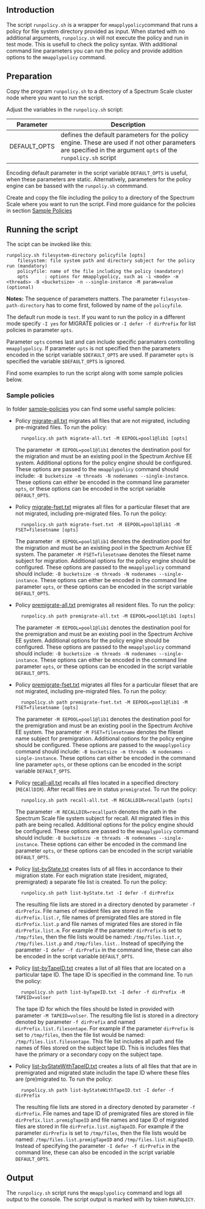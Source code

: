 ## Introduction

The script `runpolicy.sh` is a wrapper for `mmapplypolicy`command that runs a policy for file system directory provided as input. When started with no additional arguments, `runpolicy.sh` will not execute the policy and run in test mode. This is usefull to check the policy syntax. With additional command line parameters you can run the policy and provide addition options to the `mmapplypolicy` command. 


## Preparation

Copy the program `runpolicy.sh` to a directory of a Spectrum Scale cluster node where you want to run the script.


Adjust the variables in the `runpolicy.sh` script:

| Parameter | Description |
| ----------|-------------|
| DEFAULT_OPTS | defines the default parameters for the policy engine. These are used if not other parameters are specified in the argument `opts` of the `runpolicy.sh` script |

Encoding default parameter in the script variable `DEFAULT_OPTS` is useful, when these parameters are static. Alternatively, parameters for the policy engine can be bassed with the `runpoliy.sh` commmand. 


Create and copy the file including the policy to a directory of the Spectrum Scale where you want to run the script. Find more guidance for the policies in section [Sample Policies](#Sample-policies)



## Running the script

The scipt can be invoked like this: 

	runpolicy.sh filesystem-directory policyfile [opts]
		filesystem: file system path and directory subject for the policy run (mandatory)
		policyfile: name of the file including the policy (mandatory)
        opts      : options for mmapplypolicy, such as -i <mode> -m <threads> -B <bucketsize> -n --single-instance -M param=value (optional)

**Notes:**
The sequence of parameters matters. The parameter `filesystem-path-directory` has to come first, followed by name of the `policyfile`. 

The default run mode is `test`. If you want to run the policy in a different mode specify `-I yes` for MIGRATE policies or `-I defer -f dirPrefix` for list policies in parameter `opts`. 

Parameter `opts` comes last and can include specific paramaters controlling `mmapplypolicy`. If parameter `opts` is not specified then the parameters encoded in the script variable `$DEFAULT_OPTS` are used. If parameter `opts` is specified the variable `$DEFAULT_OPTS` is ignored. 

Find some examples to run the script along with some sample policies below. 


### Sample policies

In folder [sample-policies](../sample-policies/) you can find some useful sample policies:

- Policy [migrate-all.txt](../sample-policies/migrate-all.txt) migrates all files that are not migrated, including pre-migrated files. To run the policy:


		runpolicy.sh path migrate-all.txt -M EEPOOL=pool1@lib1 [opts]

  
   The parameter `-M EEPOOL=pool1@lib1` denotes the destination pool for the migration and must be an existing pool in the Spectrum Archive EE system. Additional options for the policy engine should be configured. These options are passed to the `mmapplypolicy` command should include: `-B bucketsize -m threads -N nodenames --single-instance`. These options can either be encoded in the command line parameter `opts`, or these options can be encoded in the script variable `DEFAULT_OPTS`.


- Policy [migrate-fset.txt](../sample-policies/migrate-fset.txt) migrates all files for a particular fileset that are not migrated, including pre-migrated files. To run the policy:

	
		runpolicy.sh path migrate-fset.txt -M EEPOOL=pool1@lib1 -M FSET=filesetname [opts]

  
   The parameter `-M EEPOOL=pool1@lib1` denotes the destination pool for the migration and must be an existing pool in the Spectrum Archive EE system. The parameter `-M FSET=filesetname` denotes the fileset name subject for migration. Additional options for the policy engine should be configured. These options are passed to the `mmapplypolicy` command should include: `-B bucketsize -m threads -N nodenames --single-instance`. These options can either be encoded in the command line parameter `opts`, or these options can be encoded in the script variable `DEFAULT_OPTS`.

- Policy [premigrate-all.txt](../sample-policies/premigrate-all.txt) premigrates all resident files. To run the policy:


		runpolicy.sh path premigrate-all.txt -M EEPOOL=pool1@lib1 [opts]

  
   The parameter `-M EEPOOL=pool1@lib1` denotes the destination pool for the premigration and must be an existing pool in the Spectrum Archive EE system. Additional options for the policy engine should be configured. These options are passed to the `mmapplypolicy` command should include: `-B bucketsize -m threads -N nodenames --single-instance`. These options can either be encoded in the command line parameter `opts`, or these options can be encoded in the script variable `DEFAULT_OPTS`.


- Policy [premigrate-fset.txt](../sample-policies/premigrate-fset.txt) migrates all files for a particular fileset that are not migrated, including pre-migrated files. To run the policy:

	
		runpolicy.sh path premigrate-fset.txt -M EEPOOL=pool1@lib1 -M FSET=filesetname [opts]

  
   The parameter `-M EEPOOL=pool1@lib1` denotes the destination pool for the premigration and must be an existing pool in the Spectrum Archive EE system. The parameter `-M FSET=filesetname` denotes the fileset name subject for premigration. Additional options for the policy engine should be configured. These options are passed to the `mmapplypolicy` command should include: `-B bucketsize -m threads -N nodenames --single-instance`. These options can either be encoded in the command line parameter `opts`, or these options can be encoded in the script variable `DEFAULT_OPTS`.


- Policy [recall-all.txt](../sample-policies/recall-all.txt) recalls all files located in a specified directory (`RECAllDIR`). After recall files are in status `premigrated`. To run the policy:


		runpolicy.sh path recall-all.txt -M RECALLDIR=recallpath [opts]

  
   The parameter `-M RECALLDIR=recallpath` denotes the path in the Spectrum Scale file system subject for recall. All migrated files in this path are being recalled. Additional options for the policy engine should be configured. These options are passed to the `mmapplypolicy` command should include: `-B bucketsize -m threads -N nodenames --single-instance`. These options can either be encoded in the command line parameter `opts`, or these options can be encoded in the script variable `DEFAULT_OPTS`.

- Policy [list-byState.txt](../sample-policies/list-byState.txt) creates lists of all files in accordance to their migration state. For each migration state (resident, migrated, premigrated) a separate file list is created. To run the policy:


		runpolicy.sh path list-byState.txt -I defer -f dirPrefix

  
   The resulting file lists are stored in a directory denoted by parameter `-f dirPrefix`. File names of resident files are stored in file `dirPrefix.list.r`, file names of premigrated files are stored in file `dirPrefix.list.p` and file names of migrated files are stored in file `dirPrefix.list.m`. For example if the parameter `dirPrefix` is set to `/tmp/files`, then the file lists would be named: `/tmp/files.list.r`, `/tmp/files.list.p` and `/tmp/files.list.`. 
   Instead of specifying the parameter `-I defer -f dirPrefix` in the command line, these can also be encoded in the script variable `DEFAULT_OPTS`.

   
- Policy [list-byTapeID.txt](../sample-policies/list-byTapeID.txt) creates a list of all files that are located on a particular tape ID. The tape ID is specified in the command line. To run the policy:


		runpolicy.sh path list-byTapeID.txt -I defer -f dirPrefix -M TAPEID=volser

   The tape ID for which the files should be listed in provided with parameter `-M TAPEID=volser`.
   The resulting file list is stored in a directory denoted by parameter `-f dirPrefix` and named `dirPrefix.list.filesontape`.  For example if the parameter `dirPrefix` is set to `/tmp/files`, then the file list would be named: `/tmp/files.list.filesontape`. This file list includes all path and file names of files stored on the subject tape ID. This is includes files that have the primary or a secondary copy on the subject tape. 


- Policy [list-byStateWithTapeID.txt](../sample-policies/list-byStateWithTapeID.txt) creates a lists of all files that that are in premigrated and migrated state includin the tape ID where these files are (pre)migrated to. To run the policy:


		runpolicy.sh path list-byStateWithTapeID.txt -I defer -f dirPrefix 

   The resulting file lists are stored in a directory denoted by parameter `-f dirPrefix`. File names and tape ID of premigrated files are stored in file `dirPrefix.list.premigTapeID` and file names and tape ID of migrated files are stored in file `dirPrefix.list.migTapeID`. For example if the parameter `dirPrefix` is set to `/tmp/files`, then the file lists would be named: `/tmp/files.list.premigTapeID` and `/tmp/files.list.migTapeID`.
   Instead of specifying the parameter `-I defer -f dirPrefix` in the command line, these can also be encoded in the script variable `DEFAULT_OPTS`.


## Output

The `runpolicy.sh` script runs the `mmapplypolicy` command and logs all output to the console. The script output is marked with by token `RUNPOLICY`.
